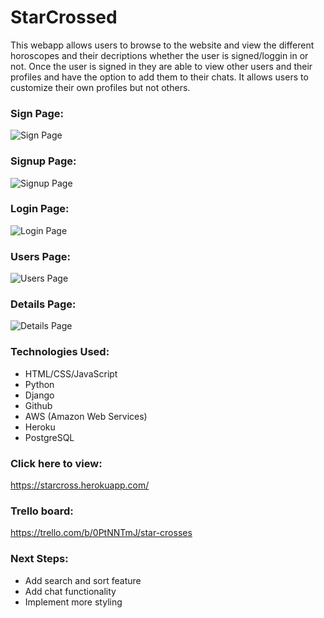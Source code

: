 # StarCrossed

This webapp allows users to browse to the website and view the different horoscopes and their decriptions whether the user is signed/loggin in or not. Once the user is signed in they are able to view other users and their profiles and have the option to add them to their chats. It allows users to customize their own profiles but not others.


### Sign Page: 
![Sign Page](screenshots/signpage.png?)

### Signup Page:
![Signup Page](screenshots/signup.png?)

### Login Page:
![Login Page](screenshots/login.png?)

### Users Page:
![Users Page](screenshots/userspage.png?)

### Details Page:
![Details Page](screenshots/details.png?)


### Technologies Used:
- HTML/CSS/JavaScript
- Python
- Django
- Github
- AWS (Amazon Web Services)
- Heroku
- PostgreSQL


### Click here to view: 
https://starcross.herokuapp.com/

### Trello board: 
https://trello.com/b/0PtNNTmJ/star-crosses



### Next Steps:
- Add search and sort feature
- Add chat functionality
- Implement more styling